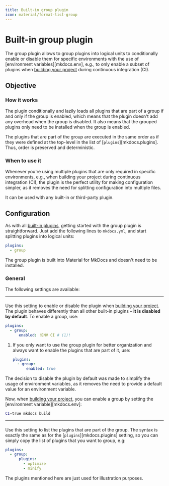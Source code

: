 ```yaml
---
title: Built-in group plugin
icon: material/format-list-group
---
```


# Built-in group plugin

The group plugin allows to group plugins into logical units to conditionally
enable or disable them for specific environments with the use of
[environment variables][mkdocs.env], e.g., to only enable a subset of
plugins when [building your project] during continuous integration (CI).

  [building your project]: #

## Objective

### How it works

The plugin conditionally and lazily loads all plugins that are part of a group
if and only if the group is enabled, which means that the plugin doesn't add any
overhead when the group is disabled. It also means that the grouped plugins
only need to be installed when the group is enabled.

The plugins that are part of the group are executed in the same order as if
they were defined at the top-level in the list of [`plugins`][mkdocs.plugins].
Thus, order is preserved and deterministic.

### When to use it

Whenever you're using multiple plugins that are only required in specific
environments, e.g., when building your project during continuous integration
(CI), the plugin is the perfect utility for making configuration simpler, as it
removes the need for splitting configuration into multiple files.

It can be used with any built-in or third-party plugin.

## Configuration

<!-- md:version 9.3.0 -->
<!-- md:plugin [group] – built-in -->
<!-- md:flag multiple -->
<!-- md:flag experimental -->

As with all [built-in plugins], getting started with the group plugin is
straightforward. Just add the following lines to `mkdocs.yml`, and start
splitting plugins into logical units:

``` yaml
plugins:
  - group
```

The group plugin is built into Material for MkDocs and doesn't need to be
installed.

  [group]: group.md
  [built-in plugins]: index.md

### General

The following settings are available:

---

#### <!-- md:setting config.enabled -->

<!-- md:version 9.3.0 -->
<!-- md:default `false` -->

Use this setting to enable or disable the plugin when [building your project].
The plugin behaves differently than all other built-in plugins – __it is
disabled by default__. To enable a group, use:

``` yaml
plugins:
  - group:
      enabled: !ENV CI # (1)!
```

1.  If you only want to use the group plugin for better organization and
    always want to enable the plugins that are part of it, use:

    ``` yaml
    plugins:
      - group:
          enabled: true
    ```

The decision to disable the plugin by default was made to simplify the usage
of environment variables, as it removes the need to provide a default value for
an environment variable.

Now, when [building your project], you can enable a group by setting the
[environment variable][mkdocs.env]:

``` sh
CI=true mkdocs build
```

  [building your project]: #

---

#### <!-- md:setting config.plugins -->

<!-- md:version 9.3.0 -->
<!-- md:default none -->

Use this setting to list the plugins that are part of the group. The syntax is
exactly the same as for the [`plugins`][mkdocs.plugins] setting, so you can
simply copy the list of plugins that you want to group, e.g:

``` yaml
plugins:
  - group:
      plugins:
        - optimize
        - minify
```

The plugins mentioned here are just used for illustration purposes.

